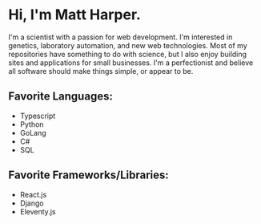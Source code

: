 # Hi, I'm Matt Harper.

I'm a scientist with a passion for web development. I'm interested in genetics, laboratory automation, and new web technologies. Most of my repositories have something to do with science, but I also enjoy building sites and applications for small businesses. I'm a perfectionist and believe all software should make things simple, or appear to be.

## Favorite Languages:
- Typescript
- Python
- GoLang
- C#
- SQL

## Favorite Frameworks/Libraries:
- React.js
- Django
- Eleventy.js
